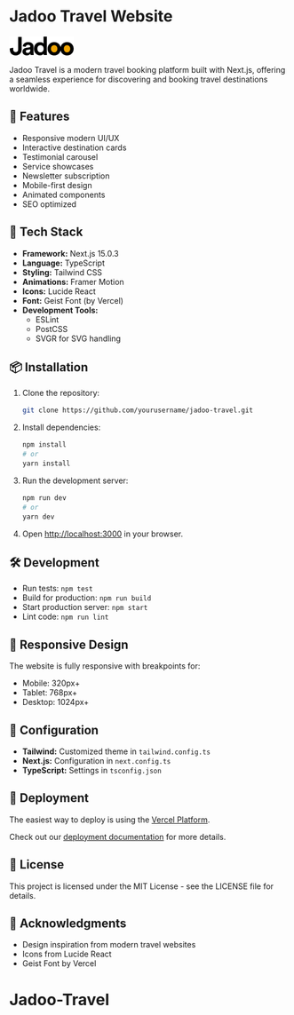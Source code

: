 # Jadoo Travel Website

![Jadoo Travel](public/Logo.png)

Jadoo Travel is a modern travel booking platform built with Next.js, offering a seamless experience for discovering and booking travel destinations worldwide.

## 🌟 Features

- Responsive modern UI/UX
- Interactive destination cards
- Testimonial carousel
- Service showcases
- Newsletter subscription
- Mobile-first design
- Animated components
- SEO optimized

## 🚀 Tech Stack

- **Framework:** Next.js 15.0.3
- **Language:** TypeScript
- **Styling:** Tailwind CSS
- **Animations:** Framer Motion
- **Icons:** Lucide React
- **Font:** Geist Font (by Vercel)
- **Development Tools:**
  - ESLint
  - PostCSS
  - SVGR for SVG handling

## 📦 Installation

1. Clone the repository:

   ```bash
   git clone https://github.com/yourusername/jadoo-travel.git
   ```

2. Install dependencies:

   ```bash
   npm install
   # or
   yarn install
   ```

3. Run the development server:

   ```bash
   npm run dev
   # or
   yarn dev
   ```

4. Open [http://localhost:3000](http://localhost:3000) in your browser.

## 🛠️ Development

- Run tests: `npm test`
- Build for production: `npm run build`
- Start production server: `npm start`
- Lint code: `npm run lint`

## 📱 Responsive Design

The website is fully responsive with breakpoints for:

- Mobile: 320px+
- Tablet: 768px+
- Desktop: 1024px+

## 🔧 Configuration

- **Tailwind:** Customized theme in `tailwind.config.ts`
- **Next.js:** Configuration in `next.config.ts`
- **TypeScript:** Settings in `tsconfig.json`

## 🚀 Deployment

The easiest way to deploy is using the [Vercel Platform](https://vercel.com/new).

Check out our [deployment documentation](https://nextjs.org/docs/deployment) for more details.

## 📄 License

This project is licensed under the MIT License - see the LICENSE file for details.

## 🙏 Acknowledgments

- Design inspiration from modern travel websites
- Icons from Lucide React
- Geist Font by Vercel
# Jadoo-Travel
